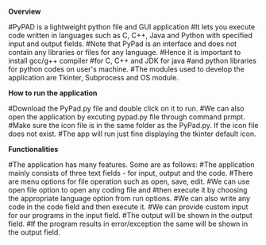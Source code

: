 **Overview**

#PyPAD is a lightweight python file and GUI application 
#It lets you execute code written in languages such as C, C++, Java and Python with specified input and output fields.
#Note that PyPad is an interface and does not contain any libraries or files for any language. 
#Hence it is important to install gcc/g++ compiler #for C, C++ and JDK for java 
#and python libraries for python codes on user's machine.
#The modules used to develop the application are Tkinter, Subprocess and OS module.

**How to run the application**

#Download the PyPad.py file and double click on it to run. 
#We can also open the application by excuting pypad.py file through command prmpt.
#Make sure the icon file is in the same folder as the PyPad.py. If the icon file does not exist.
#The app will run just fine displaying the tkinter default icon.

**Functionalities**

#The application has many features. Some are as follows:
#The application mainly consists of three text fields - for input, output and the code.
#There are menu options for file operation such as open, save, edit. 
#We can use open file option to open any coding file and 
#then execute it by choosing the appropriate language option from run options.
#We can also write any code in the code field and then execute it.
#We can provide custom input for our programs in the input field.
#The output will be shown in the output field.
#If the program results in error/exception the same will be shown in the output field.

